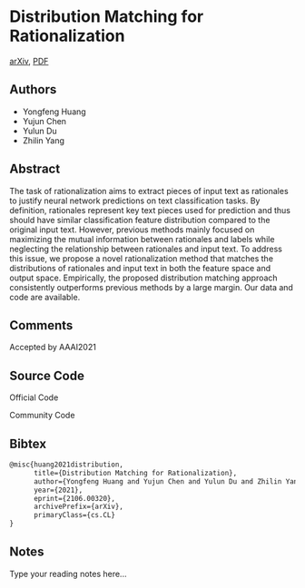 
# Distribution Matching for Rationalization

[arXiv](https://arxiv.org/abs/2106.0320), [PDF](https://arxiv.org/pdf/2106.0320.pdf)

## Authors

- Yongfeng Huang
- Yujun Chen
- Yulun Du
- Zhilin Yang

## Abstract

The task of rationalization aims to extract pieces of input text as rationales to justify neural network predictions on text classification tasks. By definition, rationales represent key text pieces used for prediction and thus should have similar classification feature distribution compared to the original input text. However, previous methods mainly focused on maximizing the mutual information between rationales and labels while neglecting the relationship between rationales and input text. To address this issue, we propose a novel rationalization method that matches the distributions of rationales and input text in both the feature space and output space. Empirically, the proposed distribution matching approach consistently outperforms previous methods by a large margin. Our data and code are available.

## Comments

Accepted by AAAI2021

## Source Code

Official Code



Community Code



## Bibtex

```tex
@misc{huang2021distribution,
      title={Distribution Matching for Rationalization}, 
      author={Yongfeng Huang and Yujun Chen and Yulun Du and Zhilin Yang},
      year={2021},
      eprint={2106.00320},
      archivePrefix={arXiv},
      primaryClass={cs.CL}
}
```

## Notes

Type your reading notes here...

